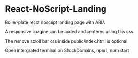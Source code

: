 # React-NoScript-Landing

Boiler-plate react noscript landing page with ARIA

A responsive imagine can be added and centered using this css

The remove scroll bar css inside public/index.html is optional 

Open intergrated terminal on ShockDomains, npm i, npm start

